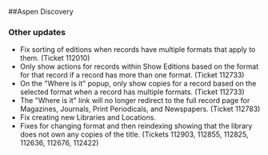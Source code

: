 ##Aspen Discovery
### Other updates
- Fix sorting of editions when records have multiple formats that apply to them. (Ticket 112010)
- Only show actions for records within Show Editions based on the format for that record if a record has more than one format. (Ticket 112733)
- On the "Where is it" popup, only show copies for a record based on the selected format when a record has multiple formats. (Ticket 112733)
- The "Where is it" link will no longer redirect to the full record page for Magazines, Journals, Print Periodicals, and Newspapers. (Ticket 112783)
- Fix creating new Libraries and Locations.
- Fixes for changing format and then reindexing showing that the library does not own any copies of the title. (Tickets 112903, 112855, 112825, 112636, 112676, 112422)